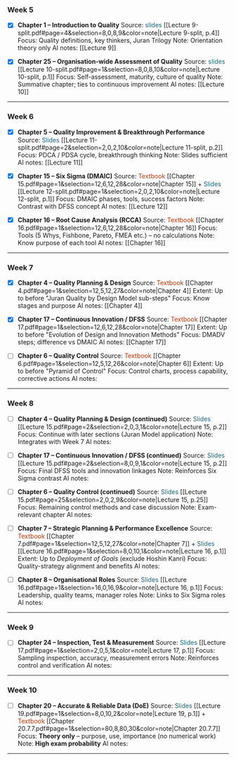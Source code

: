 
### **Week 5**

- [x] **Chapter 1 – Introduction to Quality**
  Source: <span style="color:rgb(25, 103, 116)">slides</span> [[Lecture 9-split.pdf#page=4&selection=8,0,8,9&color=note|Lecture 9-split, p.4]]
  Focus: Quality definitions, key thinkers, Juran Trilogy
  Note: Orientation theory only
  AI notes: [[Lecture 9]]

- [x] **Chapter 25 – Organisation-wide Assessment of Quality**
  Source: <span style="color:rgb(25, 103, 116)">slides</span> [[Lecture 10-split.pdf#page=1&selection=8,0,8,10&color=note|Lecture 10-split, p.1]]
  Focus: Self-assessment, maturity, culture of quality
  Note: Summative chapter; ties to continuous improvement
  AI notes: [[Lecture 10]]

---

### **Week 6**

- [x] **Chapter 5 – Quality Improvement & Breakthrough Performance**
  Source: <span style="color:rgb(25, 103, 116)">Slides</span> [[Lecture 11-split.pdf#page=2&selection=2,0,2,10&color=note|Lecture 11-split, p.2]]
  Focus: PDCA / PDSA cycle, breakthrough thinking
  Note: Slides sufficient
  AI notes: [[Lecture 11]]

- [x] **Chapter 15 – Six Sigma (DMAIC)**
  Source: <span style="color:rgb(196, 51, 2)">Textbook</span> [[Chapter 15.pdf#page=1&selection=12,6,12,28&color=note|Chapter 15]] + <span style="color:rgb(25, 103, 116)">Slides</span> [[Lecture 12-split.pdf#page=1&selection=2,0,2,10&color=note|Lecture 12-split, p.1]]
  Focus: DMAIC phases, tools, success factors
  Note: Contrast with DFSS concept
  AI notes: [[Lecture 12]]

- [x] **Chapter 16 – Root Cause Analysis (RCCA)**
  Source: <span style="color:rgb(196, 51, 2)">Textbook</span> [[Chapter 16.pdf#page=1&selection=12,6,12,28&color=note|Chapter 16]]
  Focus: Tools (5 Whys, Fishbone, Pareto, FMEA etc.) – no calculations
  Note: Know purpose of each tool
  AI notes: [[Chapter 16]]

---

### **Week 7**

- [x] **Chapter 4 – Quality Planning & Design**
  Source: <span style="color:rgb(196, 51, 2)">Textbook</span> [[Chapter 4.pdf#page=1&selection=12,5,12,27&color=note|Chapter 4]]
  Extent: Up to before "Juran Quality by Design Model sub-steps"
  Focus: Know stages and purpose
  AI notes: [[Chapter 4]]

- [x] **Chapter 17 – Continuous Innovation / DFSS**
  Source: <span style="color:rgb(196, 51, 2)">Textbook</span> [[Chapter 17.pdf#page=1&selection=12,6,12,28&color=note|Chapter 17]]
  Extent: Up to before "Evolution of Design and Innovation Methods"
  Focus: DMADV steps; difference vs DMAIC
  AI notes:  [[Chapter 17]]

- [ ] **Chapter 6 – Quality Control**
  Source: <span style="color:rgb(196, 51, 2)">Textbook</span> [[Chapter 6.pdf#page=1&selection=12,5,12,26&color=note|Chapter 6]]
  Extent: Up to before "Pyramid of Control"
  Focus: Control charts, process capability, corrective actions
  AI notes:

---

### **Week 8**

- [ ] **Chapter 4 – Quality Planning & Design (continued)**
  Source: <span style="color:rgb(25, 103, 116)">Slides</span> [[Lecture 15.pdf#page=2&selection=2,0,3,1&color=note|Lecture 15, p.2]]
  Focus: Continue with later sections (Juran Model application)
  Note: Integrates with Week 7
  AI notes:

- [ ] **Chapter 17 – Continuous Innovation / DFSS (continued)**
  Source: <span style="color:rgb(25, 103, 116)">Slides</span> [[Lecture 15.pdf#page=2&selection=8,0,9,1&color=note|Lecture 15, p.2]]
  Focus: Final DFSS tools and innovation linkages
  Note: Reinforces Six Sigma contrast
  AI notes:

- [ ] **Chapter 6 – Quality Control (continued)**
  Source: <span style="color:rgb(25, 103, 116)">Slides</span> [[Lecture 15.pdf#page=25&selection=2,0,2,9&color=note|Lecture 15, p.25]]
  Focus: Remaining control methods and case discussion
  Note: Exam-relevant chapter
  AI notes:

- [ ] **Chapter 7 – Strategic Planning & Performance Excellence**
  Source: <span style="color:rgb(196, 51, 2)">Textbook</span> [[Chapter 7.pdf#page=1&selection=12,5,12,27&color=note|Chapter 7]] + <span style="color:rgb(25, 103, 116)">Slides</span> [[Lecture 16.pdf#page=1&selection=8,0,10,1&color=note|Lecture 16, p.1]]
  Extent: Up to _Deployment of Goals_ (exclude Hoshin Kanri)
  Focus: Quality-strategy alignment and benefits
  AI notes:

- [ ] **Chapter 8 – Organisational Roles**
  Source: <span style="color:rgb(25, 103, 116)">Slides</span> [[Lecture 16.pdf#page=1&selection=16,0,16,9&color=note|Lecture 16, p.1]]
  Focus: Leadership, quality teams, manager roles
  Note: Links to Six Sigma roles
  AI notes:

---

### **Week 9**

- [ ] **Chapter 24 – Inspection, Test & Measurement**
  Source: <span style="color:rgb(25, 103, 116)">Slides</span> [[Lecture 17.pdf#page=1&selection=2,0,5,1&color=note|Lecture 17, p.1]]
  Focus: Sampling inspection, accuracy, measurement errors
  Note: Reinforces control and verification
  AI notes:

---

### **Week 10**

- [ ] **Chapter 20 – Accurate & Reliable Data (DoE)**
  Source: <span style="color:rgb(25, 103, 116)">Slides</span> [[Lecture 19.pdf#page=1&selection=8,0,10,2&color=note|Lecture 19, p.1]] + <span style="color:rgb(196, 51, 2)">Textbook</span> [[Chapter 20.7.7.pdf#page=1&selection=80,8,80,30&color=note|Chapter 20.7.7]]
  Focus: **Theory only** – purpose, use, importance (no numerical work)
  Note: **High exam probability**
  AI notes:

---




